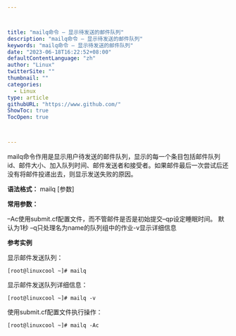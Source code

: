 ```yaml
---



title: "mailq命令 – 显示待发送的邮件队列"
description: "mailq命令 – 显示待发送的邮件队列"
keywords: "mailq命令 – 显示待发送的邮件队列"
date: "2023-06-18T16:22:52+08:00"
defaultContentLanguage: "zh"
author: "Linux"
twitterSite: ""
thumbnail: ""
categories:
  - Linux
type: article
githubURL: "https://www.github.com/"
ShowToc: true
TocOpen: true



---
```


mailq命令作用是显示用户待发送的邮件队列，显示的每一个条目包括邮件队列id、邮件大小、加入队列时间、邮件发送者和接受者。如果邮件最后一次尝试后还没有将邮件投递出去，则显示发送失败的原因。

**语法格式：** mailq [参数]

**常用参数：**

–Ac使用submit.cf配置文件，而不管邮件是否是初始提交–qp<time>设定睡眠时间。 默认为1秒 –q<name>只处理名为name的队列组中的作业-v显示详细信息

**参考实例**

显示邮件发送队列：

```
[root@linuxcool ~]# mailq
```

显示邮件发送队列详细信息：

```
[root@linuxcool ~]# mailq -v
```

使用submit.cf配置文件执行操作：

```
[root@linuxcool ~]# mailq -Ac
```